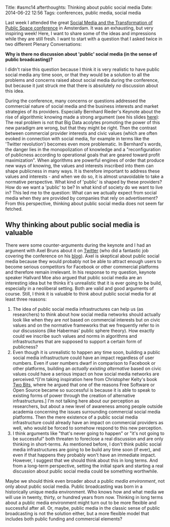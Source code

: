 Title: #asmc14 afterthoughts: Thinking about public social media
Date: 2014-06-22 12:56
Tags: conferences, public media, social media

Last week I attended the great [Social Media and the Transformation of Public Space conference](http://web.archive.org/web/20140617170253/http://asca.uva.nl:80/events/start-events/start-events/content/folder/conferences/2014/06/social-media.html) in Amsterdam. It was an exhausting, but very inspiring week! Here, I want to share some of the ideas and impressions while they are still fresh. I want to start with a question that I asked twice in two different Plenary Conversations:

**Why is there no discussion about 'public' social media (in the sense of public broadcasting)?**

I didn't raise this question because I think it is very realistic to have public social media any time soon, or that they would be a solution to all the problems and concerns raised about social media during the conference, but because it just struck me that there is absolutely *no* discussion about this idea.

During the conference, many concerns or questions addressed the commercial nature of social media and the business interests and market strategies of its providers. Especially Bernhard Rieder's Keynote about the rise of algorithmic knowing made a strong argument (see his slides [here](http://web.archive.org/web/20140701041229/http://www.slideshare.net:80/bernhardrieder/engines-of-order-social-media-and-the-rise-of-algorithmic-knowing)): The real problem is not that Big Data acolytes promoting the power of this new paradigm are wrong, but that they might be right. Then the contrast between commercial provider interests and civic values (which are often evoked in connection with social media, for example in terms like the 'Twitter revolution') becomes even more problematic. In Bernhard's words, the danger lies in the monopolization of knowledge and a "reconfiguration of publicness according to operational goals that are geared toward profit maximization". When algorithms are powerful engines of order that produce new ways of knowing, the values and interests inscribed into them can shape publicness in many ways. It is therefore important to address these values and interests - and when we do so, it is almost unavoidable to take a normative perspective. What kind of 'public' is shaped by these providers? How do we want a 'public' to be? In what kind of society do we want to live in? This led me to the question: What can we actually expect from social media when they are provided by companies that rely on advertisement? From this perspective, thinking about public social media does not seem far fetched.

## Why thinking about public social media is valuable

There were some counter-arguments during the keynote and I had an argument with Axel Bruns about it on [Twitter](https://twitter.com/snurb_dot_info/status/479935257890668545) (who did a fantastic job covering the conference on his [blog](http://web.archive.org/web/20140823212644/http://snurb.info/)). Axel is skeptical about public social media because they would probably not be able to attract enough users to become serious competitors for Facebook or other commercial platforms and therefore remain irrelevant. In his response to my question, keynote speaker Hallvard Moe also argued that public social media are an interesting idea but he thinks it's unrealistic that it is ever going to be build, especially in a neoliberal setting. Both are valid and good arguments of course. Still, I think it is valuable to think about public social media for at least three reasons:

1. The idea of public social media infrastructures can help us (as researchers) to think about how social media networks should actually look like when they are *not* based on commercial interests but on civic values and on the normative frameworks that we frequently refer to in our discussions (like Habermas' public sphere theory). How exactly could we inscribe such values and norms in algorithms and infrastructures that are supposed to support a certain form of publicness?
2. Even though it is unrealistic to happen any time soon, building a public social media infrastructure could have an impact regardless of user numbers. Even if user numbers dwarf in comparison to Facebook or other platforms, building an *actually existing alternative* based on civic values could have a serious impact on how social media networks are perceived.^[I'm taking inspiration here from Christopher Kelty's book [Two Bits](http://web.archive.org/web/20140907001134/http://twobits.net/), where he argued that one of the reasons Free Software or Open Source became so successful is because it is able to speak to existing forms of power through the creation of alternative infrastructures.] I'm not talking here about our perception as researchers, but about a new level of awareness among people outside academia concerning the issues surrounding commercial social media platforms. Then the mere existence of a public social media infrastructure could already have an impact on commercial providers as well, who would be forced to somehow respond to this new perception.
3. I think arguments like "that's never going to happen" or "it's not going to be successful" both threaten to foreclose a real discussion and are only thinking in short-terms. As mentioned before, I don't think public social media infrastructures are going to be build any time soon (if ever), and even if that happens they probably won't have an immediate impact. However, I suggest that we should think about this in long terms. And from a long-term perspective, setting the initial spark and starting a real discussion about public social media could be something worthwhile.

Maybe we should think even broader about a public *media environment*, not only about public social media. Public broadcasting was born in a historically unique media environment. Who knows how and what media we will use in twenty, thirty, or hundred years from now. Thinking in long terms about a public media environment might turn out to be more flexible and successful after all. Or, maybe, public media in the classic sense of public broadcasting is not the solution either, but a more flexible model that includes both public funding and commercial elements?
